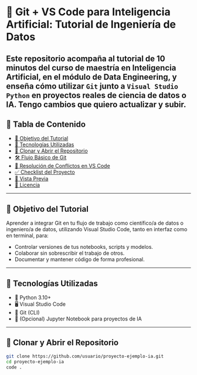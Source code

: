 # 🚀 Git + VS Code para Inteligencia Artificial: Tutorial de Ingeniería de Datos

Este repositorio acompaña al tutorial de 10 minutos del curso de maestría en **Inteligencia Artificial**, en el módulo de **Data Engineering**, y enseña cómo utilizar `Git` junto a `Visual Studio Python` en proyectos reales de ciencia de datos o IA.
Tengo cambios que quiero actualizar y subir.
---

## 📑 Tabla de Contenido

- [🎯 Objetivo del Tutorial](#-objetivo-del-tutorial)
- [🔧 Tecnologías Utilizadas](#-tecnologías-utilizadas)
- [📁 Clonar y Abrir el Repositorio](#-clonar-y-abrir-el-repositorio)
- [🛠️ Flujo Básico de Git](#-flujo-básico-de-git)
- [🧠 Resolución de Conflictos en VS Code](#-resolución-de-conflictos-en-vs-code)
- [✅ Checklist del Proyecto](#-checklist-del-proyecto)
- [📸 Vista Previa](#-vista-previa)
- [📄 Licencia](#-licencia)

---

## 🎯 Objetivo del Tutorial

Aprender a integrar Git en tu flujo de trabajo como científico/a de datos o ingeniero/a de datos, utilizando Visual Studio Code, tanto en interfaz como en terminal, para:

- Controlar versiones de tus notebooks, scripts y modelos.
- Colaborar sin sobrescribir el trabajo de otros.
- Documentar y mantener código de forma profesional.

---

## 🔧 Tecnologías Utilizadas

- 🐍 Python 3.10+
- 🖥️ Visual Studio Code
- 🧬 Git (CLI)
- 🧠 (Opcional) Jupyter Notebook para proyectos de IA

---

## 📁 Clonar y Abrir el Repositorio

```bash
git clone https://github.com/usuario/proyecto-ejemplo-ia.git
cd proyecto-ejemplo-ia
code .
